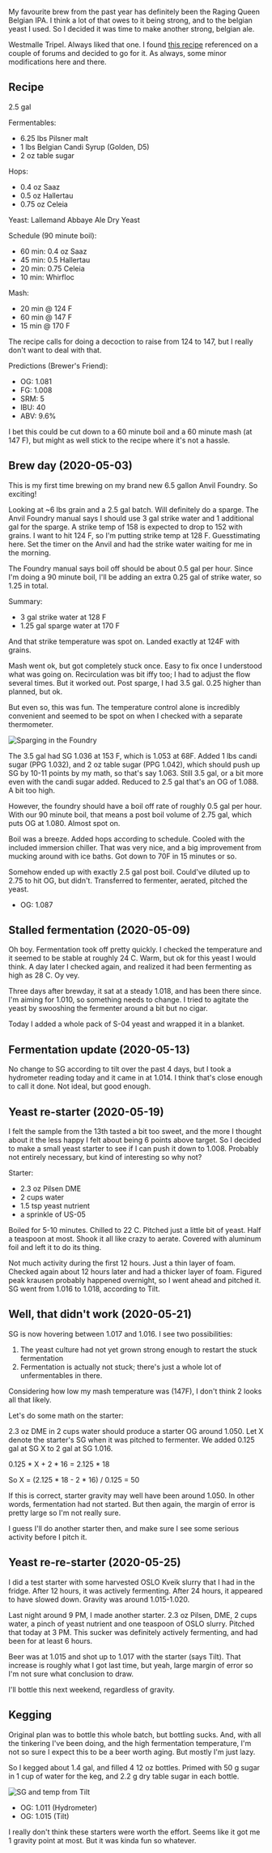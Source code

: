 My favourite brew from the past year has definitely been the Raging
Queen Belgian IPA. I think a lot of that owes to it being strong, and
to the belgian yeast I used. So I decided it was time to make another
strong, belgian ale.

Westmalle Tripel. Always liked that one. I found [this
recipe](http://www.candisyrup.com/uploads/6/0/3/5/6035776/westmalle_tripel_-_041.pdf)
referenced on a couple of forums and decided to go for it. As always,
some minor modifications here and there.

## Recipe

2.5 gal

Fermentables:
- 6.25 lbs Pilsner malt
- 1 lbs Belgian Candi Syrup (Golden, D5)
- 2 oz table sugar

Hops:
- 0.4 oz Saaz
- 0.5 oz Hallertau
- 0.75 oz Celeia

Yeast: Lallemand Abbaye Ale Dry Yeast

Schedule (90 minute boil):
- 60 min: 0.4 oz Saaz
- 45 min: 0.5 Hallertau
- 20 min: 0.75 Celeia
- 10 min: Whirfloc

Mash:
- 20 min @ 124 F
- 60 min @ 147 F
- 15 min @ 170 F

The recipe calls for doing a decoction to raise from 124 to 147, but I
really don't want to deal with that.

Predictions (Brewer's Friend):

- OG: 1.081
- FG: 1.008
- SRM: 5
- IBU: 40
- ABV: 9.6%

I bet this could be cut down to a 60 minute boil and a 60 minute mash
(at 147 F), but might as well stick to the recipe where it's not a
hassle.

## Brew day (2020-05-03)

This is my first time brewing on my brand new 6.5 gallon Anvil
Foundry. So exciting!

Looking at ~6 lbs grain and a 2.5 gal batch. Will definitely do a
sparge. The Anvil Foundry manual says I should use 3 gal strike water
and 1 additional gal for the sparge. A strike temp of 158 is expected
to drop to 152 with grains. I want to hit 124 F, so I'm putting strike
temp at 128 F. Guesstimating here. Set the timer on the Anvil and had
the strike water waiting for me in the morning.

The Foundry manual says boil off should be about 0.5 gal per
hour. Since I'm doing a 90 minute boil, I'll be adding an extra 0.25
gal of strike water, so 1.25 in total.

Summary:
- 3 gal strike water at 128 F
- 1.25 gal sparge water at 170 F

And that strike temperature was spot on. Landed exactly at 124F with
grains.

Mash went ok, but got completely stuck once.  Easy to fix once I
understood what was going on. Recirculation was bit iffy too; I had to
adjust the flow several times. But it worked out. Post sparge, I had
3.5 gal. 0.25 higher than planned, but ok.

But even so, this was fun. The temperature control alone is incredibly
convenient and seemed to be spot on when I checked with a separate
thermometer.

![Sparging in the Foundry](sparge_2020-05-03.jpg)

The 3.5 gal had SG 1.036 at 153 F, which is 1.053 at 68F. Added 1 lbs
candi sugar (PPG 1.032), and 2 oz table sugar (PPG 1.042), which
should push up SG by 10-11 points by my math, so that's say
1.063. Still 3.5 gal, or a bit more even with the candi sugar
added. Reduced to 2.5 gal that's an OG of 1.088. A bit too high.

However, the foundry should have a boil off rate of roughly 0.5 gal
per hour. With our 90 minute boil, that means a post boil volume of
2.75 gal, which puts OG at 1.080. Almost spot on.

Boil was a breeze. Added hops according to schedule. Cooled with the
included immersion chiller. That was very nice, and a big improvement
from mucking around with ice baths. Got down to 70F in 15 minutes or
so.

Somehow ended up with exactly 2.5 gal post boil. Could've diluted up
to 2.75 to hit OG, but didn't. Transferred to fermenter, aerated,
pitched the yeast.

- OG: 1.087

## Stalled fermentation (2020-05-09)

Oh boy. Fermentation took off pretty quickly. I checked the
temperature and it seemed to be stable at roughly 24 C. Warm, but ok
for this yeast I would think. A day later I checked again, and
realized it had been fermenting as high as 28 C. Oy vey.

Three days after brewday, it sat at a steady 1.018, and has been there
since. I'm aiming for 1.010, so something needs to change. I tried to
agitate the yeast by swooshing the fermenter around a bit but no
cigar.

Today I added a whole pack of S-04 yeast and wrapped it in a
blanket.

## Fermentation update (2020-05-13)

No change to SG according to tilt over the past 4 days, but I took a
hydrometer reading today and it came in at 1.014. I think that's close
enough to call it done. Not ideal, but good enough.

## Yeast re-starter (2020-05-19)

I felt the sample from the 13th tasted a bit too sweet, and the more I
thought about it the less happy I felt about being 6 points above
target. So I decided to make a small yeast starter to see if I can
push it down to 1.008. Probably not entirely necessary, but kind of
interesting so why not?

Starter:
 - 2.3 oz Pilsen DME
 - 2 cups water
 - 1.5 tsp yeast nutrient
 - a sprinkle of US-05

Boiled for 5-10 minutes. Chilled to 22 C. Pitched just a little bit of
yeast. Half a teaspoon at most. Shook it all like crazy to
aerate. Covered with aluminum foil and left it to do its thing.

Not much activity during the first 12 hours. Just a thin layer of
foam. Checked again about 12 hours later and had a thicker layer of
foam. Figured peak krausen probably happened overnight, so I went
ahead and pitched it. SG went from 1.016 to 1.018, according to Tilt.

## Well, that didn't work (2020-05-21)

SG is now hovering between 1.017 and 1.016. I see two possibilities:

1. The yeast culture had not yet grown strong enough to restart the
   stuck fermentation
2. Fermentation is actually not stuck; there's just a whole lot of
   unfermentables in there.

Considering how low my mash temperature was (147F), I don't think 2
looks all that likely.

Let's do some math on the starter:

2.3 oz DME in 2 cups water should produce a starter OG around
1.050. Let X denote the starter's SG when it was pitched to
fermenter. We added 0.125 gal at SG X to 2 gal at SG 1.016.

0.125 * X + 2 * 16 = 2.125 * 18

So X = (2.125 * 18 - 2 * 16) / 0.125 = 50

If this is correct, starter gravity may well have been around
1.050. In other words, fermentation had not started. But then again,
the margin of error is pretty large so I'm not really sure.

I guess I'll do another starter then, and make sure I see some serious
activity before I pitch it.

## Yeast re-re-starter (2020-05-25)

I did a test starter with some harvested OSLO Kveik slurry that I had
in the fridge. After 12 hours, it was actively fermenting. After 24
hours, it appeared to have slowed down. Gravity was around
1.015-1.020.

Last night around 9 PM, I made another starter. 2.3 oz Pilsen, DME, 2
cups water, a pinch of yeast nutrient and one teaspoon of OSLO
slurry. Pitched that today at 3 PM. This sucker was definitely
actively fermenting, and had been for at least 6 hours.

Beer was at 1.015 and shot up to 1.017 with the starter (says
Tilt). That increase is roughly what I got last time, but yeah, large
margin of error so I'm not sure what conclusion to draw.

I'll bottle this next weekend, regardless of gravity.

## Kegging

Original plan was to bottle this whole batch, but bottling sucks. And,
with all the tinkering I've been doing, and the high fermentation
temperature, I'm not so sure I expect this to be a beer worth
aging. But mostly I'm just lazy.

So I kegged about 1.4 gal, and filled 4 12 oz bottles. Primed with 50
g sugar in 1 cup of water for the keg, and 2.2 g dry table sugar in
each bottle.

![SG and temp from Tilt](tilt_2020-05-03.png)

- OG: 1.011 (Hydrometer)
- OG: 1.015 (Tilt)

I really don't think these starters were worth the effort. Seems like
it got me 1 gravity point at most. But it was kinda fun so whatever.
